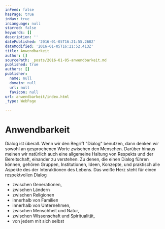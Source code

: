 ```yaml
---
inFeed: false
hasPage: true
inNav: true
inLanguage: null
starred: false
keywords: []
description: ''
datePublished: '2016-01-05T16:21:55.260Z'
dateModified: '2016-01-05T16:21:52.413Z'
title: Anwendbarkeit
author: []
sourcePath: _posts/2016-01-05-anwendbarkeit.md
published: true
authors: []
publisher:
  name: null
  domain: null
  url: null
  favicon: null
url: anwendbarkeit/index.html
_type: WebPage

---
```

# Anwendbarkeit

Dialog ist überall.
Wenn wir den Begriff "Dialog" benutzen, dann denken wir sowohl an gesprochenen Worte zwischen den Menschen.
Darüber hinaus meinen wir natürlich auch eine allgemeine Haltung von Respekts und der Bereitschaft, einander zu verstehen.
Zu denen, die einen Dialog führen können, gehören Gruppen, Institutionen, Ideen, Konzepte, und praktisch alle Aspekte des der Interaktionen des Lebens.
Das weiße Herz steht für einen respektvollen Dialog
- zwischen Generationen,
- zwischen Ländern
- zwischen Religionen
- innerhalb von Familien
- innerhalb von Unternehmen,
- zwischen Menschheit und Natur,
- zwischen Wissenschaft und Spiritualität,
- von jedem mit sich selbst
